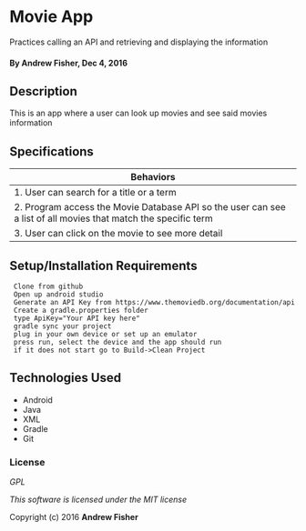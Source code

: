 # Movie App
Practices calling an API and retrieving and displaying the information

#### By **Andrew Fisher**, Dec 4, 2016

## Description
This is an app where a user can look up movies and see said movies information

## Specifications

|Behaviors                |
|------------------------- |
|1. User can search for a title or a term|
|2. Program access the Movie Database API so the user can see a list of all movies that match the specific term|
|3. User can click on the movie to see more detail|



## Setup/Installation Requirements

```
 Clone from github
 Open up android studio
 Generate an API Key from https://www.themoviedb.org/documentation/api
 Create a gradle.properties folder
 type ApiKey="Your API key here"
 gradle sync your project
 plug in your own device or set up an emulator
 press run, select the device and the app should run
 if it does not start go to Build->Clean Project
```


## Technologies Used

* Android
* Java
* XML
* Gradle
* Git

### License

*GPL*

_This software is licensed under the MIT license_

Copyright (c) 2016 **Andrew Fisher**
